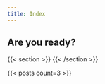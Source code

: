 ```yaml
---
title: Index
---
```


<style>
.main-image {
    background-position: center;
    background-size: cover;
    background-image: url(/home.jpeg);
}
</style>

<section class="hero is-large is-dark main-image">
    <div class="hero-body">
        <div class="container has-text-centered">
            <h2 class="title is-1">Are you ready?</h2>
        </div>
    </div>
</section>

{{< section >}}
{{< /section >}}

{{< posts count=3 >}}
